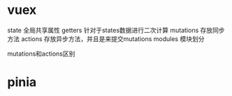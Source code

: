# vuex

state 全局共享属性 
getters 针对于states数据进行二次计算
mutations 存放同步方法
actions 存放异步方法，并且是来提交mutations 
modules 模块划分


mutations和actions区别

# pinia


